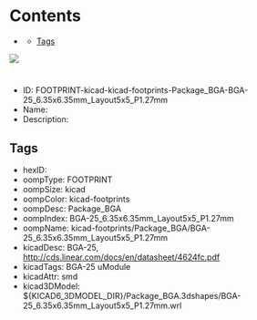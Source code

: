 



Contents
========

* [](#)
	* [Tags](#tags)
  
![][im]
# 

- ID: FOOTPRINT-kicad-kicad-footprints-Package_BGA-BGA-25_6.35x6.35mm_Layout5x5_P1.27mm
- Name: 
- Description: 

## Tags

- hexID: 
- oompType: FOOTPRINT
- oompSize: kicad
- oompColor: kicad-footprints
- oompDesc: Package_BGA
- oompIndex: BGA-25_6.35x6.35mm_Layout5x5_P1.27mm
- oompName: kicad-footprints/Package_BGA/BGA-25_6.35x6.35mm_Layout5x5_P1.27mm
- kicadDesc: BGA-25, http://cds.linear.com/docs/en/datasheet/4624fc.pdf
- kicadTags: BGA-25 uModule
- kicadAttr: smd
- kicad3DModel: ${KICAD6_3DMODEL_DIR}/Package_BGA.3dshapes/BGA-25_6.35x6.35mm_Layout5x5_P1.27mm.wrl



[im]: image.png
